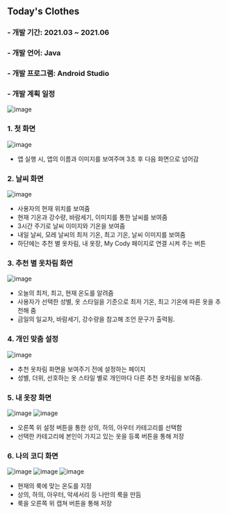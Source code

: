 ## Today's Clothes

### - 개발 기간: 2021.03 ~ 2021.06
### - 개발 언어: Java
### - 개발 프로그램: Android Studio
### - 개발 계획 일정
![image](https://user-images.githubusercontent.com/48404941/160640457-c2d23234-7471-48bc-89de-a79c392d842a.png)


### 1. 첫 화면  
![image](https://user-images.githubusercontent.com/48404941/160639088-977550ae-d585-4270-ae20-53c9d51c0b00.png)
- 앱 실행 시, 앱의 이름과 이미지를 보여주며 3초 후 다음 화면으로 넘어감


### 2. 날씨 화면
![image](https://user-images.githubusercontent.com/48404941/160639106-0e7a6a31-d6e3-48a0-a7a5-999b5c8c5ee5.png)
- 사용자의 현재 위치를 보여줌
- 현재 기온과 강수량, 바람세기, 이미지를 통한 날씨를 보여줌
- 3시간 주기로 날씨 이미지와 기온을 보여줌
- 내일 날씨, 모레 날씨의 최저 기온, 최고 기온, 날씨 이미지를 보여줌
- 하단에는 추천 별 옷차림, 내 옷장, My Cody 페이지로 연결 시켜 주는 버튼


### 3. 추천 별 옷차림 화면
![image](https://user-images.githubusercontent.com/48404941/160639117-8a1c2a12-f069-4c8a-a1bd-0b07030b238e.png)
- 오늘의 최저, 최고, 현재 온도를 알려줌
- 사용자가 선택한 성별, 옷 스타일을 기준으로 최저 기온, 최고 기온에 따른 옷을 추천해 줌
- 금일의 일교차, 바람세기, 강수량을 참고해 조언 문구가 출력됨. 


### 4. 개인 맞춤 설정
![image](https://user-images.githubusercontent.com/48404941/160639128-9bd5946a-0ea8-4d27-a386-cacc3ed2e16a.png)
- 추천 옷차림 화면을 보여주기 전에 설정하는 페이지
- 성별, 더위, 선호하는 옷 스타일 별로 개인마다 다른 추천 옷차림을 보여줌.


### 5. 내 옷장 화면
![image](https://user-images.githubusercontent.com/48404941/160639133-d138307c-03de-4558-897c-b75413288ec2.png)
![image](https://user-images.githubusercontent.com/48404941/160639141-5182a582-056e-4974-a4b7-7399a9b2332c.png)
- 오른쪽 위 설정 버튼을 통한 상의, 하의, 아우터 카테고리를 선택함
- 선택한 카테고리에 본인이 가지고 있는 옷을 등록 버튼을 통해 저장


### 6. 나의 코디 화면
![image](https://user-images.githubusercontent.com/48404941/160639151-e15a6839-0e1e-4523-9fcb-bbcabaade6e7.png)
![image](https://user-images.githubusercontent.com/48404941/160639159-0090cffe-5ea7-4ed9-9e11-5f80115dea2f.png)
![image](https://user-images.githubusercontent.com/48404941/160639167-22a1e6a4-0df9-42c6-a185-4bdf7b4350a8.png)
- 현재의 룩에 맞는 온도를 지정
- 상의, 하의, 아우터, 악세서리 등 나만의 룩을 만듬
- 룩을 오른쪽 위 캡쳐 버튼을 통해 저장
